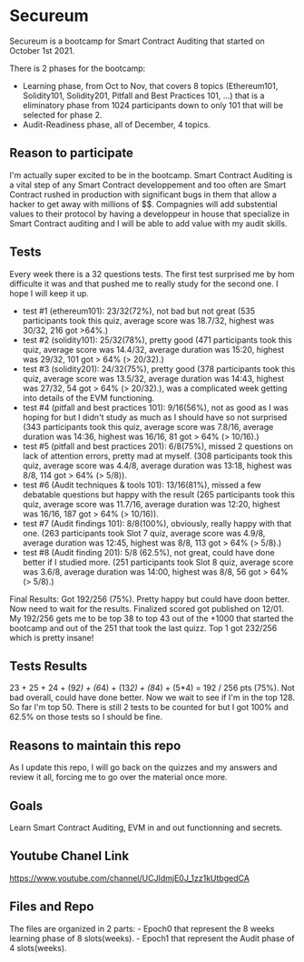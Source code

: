 # Secureum

Secureum is a bootcamp for Smart Contract Auditing that started on October 1st 2021.

There is 2 phases for the bootcamp:
- Learning phase, from Oct to Nov, that covers 8 topics (Ethereum101, Solidity101, Solidity201, Pitfall and Best Practices 101, ...) that is a eliminatory phase from 1024 participants down to only 101 that will be selected for phase 2.
- Audit-Readiness phase, all of December, 4 topics.

## Reason to participate
I'm actually super excited to be in the bootcamp. Smart Contract Auditing is a vital step of any Smart Contract developpement and too often are Smart Contract rushed in production with significant bugs in them that allow a hacker to get away with millions of $$. Compagnies will add substential values to their protocol by having a developpeur in house that specialize in Smart Contract auditing and I will be able to add value with my audit skills.

## Tests
Every week there is a 32 questions tests. The first test surprised me by hom difficulte it was and that pushed me to really study for the second one. I hope I will keep it up.
- test #1 (ethereum101): 23/32(72%), not bad but not great (535 participants took this quiz, average score was 18.7/32, highest was 30/32, 216 got >64%.)
- test #2 (solidity101): 25/32(78%), pretty good (471 participants took this quiz, average score was 14.4/32, average duration was 15:20, highest was 29/32, 101 got > 64% (> 20/32).)
- test #3 (solidity201): 24/32(75%), pretty good (378 participants took this quiz, average score was 13.5/32, average duration was 14:43, highest was 27/32, 54 got > 64% (> 20/32).), was a complicated week getting into details of the EVM functioning.
- test #4 (pitfall and best practices 101): 9/16(56%), not as good as I was hoping for but I didn't study as much as I should have so not surprised (343 participants took this quiz, average score was 7.8/16, average duration was 14:36, highest was 16/16, 81 got > 64% (> 10/16).)
- test #5 (pitfall and best practices 201): 6/8(75%), missed 2 questions on lack of attention errors, pretty mad at myself. (308 participants took this quiz, average score was 4.4/8, average duration was 13:18, highest was 8/8, 114 got > 64% (> 5/8)).
- test #6 (Audit techniques & tools 101): 13/16(81%), missed a few debatable questions but happy with the result (265 participants took this quiz, average score was 11.7/16, average duration was 12:20, highest was 16/16, 187 got > 64% (> 10/16)).
- test #7 (Audit findings 101): 8/8(100%), obviously, really happy with that one. (263 participants took Slot 7 quiz, average score was 4.9/8, average duration was 12:45, highest was 8/8, 113 got > 64% (> 5/8).)
- test #8 (Audit finding 201): 5/8 (62.5%), not great, could have done better if I studied more. (251 participants took Slot 8 quiz, average score was 3.6/8, average duration was 14:00, highest was 8/8, 56 got > 64% (> 5/8).)

Final Results: Got 192/256 (75%). Pretty happy but could have doon better. Now need to wait for the results.
Finalized scored got published on 12/01. My 192/256 gets me to be top 38 to top 43 out of the +1000 that started the bootcamp and out of the 251 that took the last quizz.
Top 1 got 232/256 which is pretty insane!

## Tests Results
23 + 25 + 24 + (9*2) + (6*4) + (13*2) + (8*4) + (5*4) = 192 / 256 pts (75%). Not bad overall, could have done better.
Now we wait to see if I'm in the top 128. So far I'm top 50. There is still 2 tests to be counted for but I got 100% and 62.5% on those tests so I should be fine.

## Reasons to maintain this repo
As I update this repo, I will go back on the quizzes and my answers and review it all, forcing me to go over the material once more.

## Goals
Learn Smart Contract Auditing, EVM in and out functionning and secrets.

## Youtube Chanel Link
https://www.youtube.com/channel/UCJIdmjE0J_1zz1kUtbgedCA

## Files and Repo
The files are organized in 2 parts:
    - Epoch0 that represent the 8 weeks learning phase of 8 slots(weeks).
    - Epoch1 that represent the Audit phase of 4 slots(weeks).